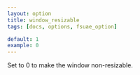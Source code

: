 ```yaml
---
layout: option
title: window_resizable
tags: [docs, options, fsuae_option]

default: 1
example: 0
---
```


Set to 0 to make the window non-resizable.
